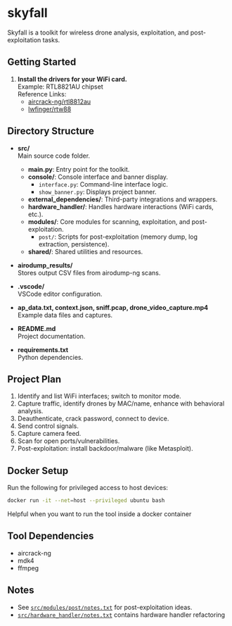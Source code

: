 # skyfall

Skyfall is a toolkit for wireless drone analysis, exploitation, and post-exploitation tasks.

## Getting Started

1. **Install the drivers for your WiFi card.**  
   Example: RTL8821AU chipset  
   Reference Links:  
   - [aircrack-ng/rtl8812au](https://github.com/aircrack-ng/rtl8812au?tab=readme-ov-file)  
   - [lwfinger/rtw88](https://github.com/lwfinger/rtw88)

## Directory Structure

- **src/**  
  Main source code folder.
  - **main.py**: Entry point for the toolkit.
  - **console/**: Console interface and banner display.
    - `interface.py`: Command-line interface logic.
    - `show_banner.py`: Displays project banner.
  - **external_dependencies/**: Third-party integrations and wrappers.
  - **hardware_handler/**: Handles hardware interactions (WiFi cards, etc.).
  - **modules/**: Core modules for scanning, exploitation, and post-exploitation.
    - `post/`: Scripts for post-exploitation (memory dump, log extraction, persistence).
  - **shared/**: Shared utilities and resources.

- **airodump_results/**  
  Stores output CSV files from airodump-ng scans.

- **.vscode/**  
  VSCode editor configuration.

- **ap_data.txt, context.json, sniff.pcap, drone_video_capture.mp4**  
  Example data files and captures.

- **README.md**  
  Project documentation.

- **requirements.txt**  
  Python dependencies.

## Project Plan

1. Identify and list WiFi interfaces; switch to monitor mode.
2. Capture traffic, identify drones by MAC/name, enhance with behavioral analysis.
3. Deauthenticate, crack password, connect to device.
4. Send control signals.
5. Capture camera feed.
6. Scan for open ports/vulnerabilities.
7. Post-exploitation: install backdoor/malware (like Metasploit).

## Docker Setup

Run the following for privileged access to host devices:
```sh
docker run -it --net=host --privileged ubuntu bash
```
Helpful when you want to run the tool inside a docker container

## Tool Dependencies

- aircrack-ng
- mdk4
- ffmpeg

## Notes

- See [`src/modules/post/notes.txt`](src/modules/post/notes.txt) for post-exploitation ideas.
- [`src/hardware_handler/notes.txt`](src/hardware_handler/notes.txt) contains hardware handler refactoring